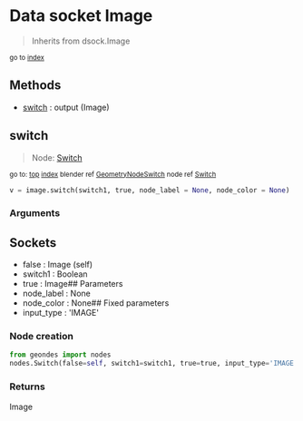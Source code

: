 
# Data socket Image

> Inherits from dsock.Image
  
<sub>go to [index](/docs/index.md)</sub>



## Methods

- [switch](#switch) : output (Image)

## switch

> Node: [Switch](/docs/nodes/Switch.md)
  
<sub>go to: [top](#data-socket-image) [index](/docs/index.md)
blender ref [GeometryNodeSwitch](https://docs.blender.org/api/current/bpy.types.GeometryNodeSwitch.html)
node ref [Switch](https://docs.blender.org/manual/en/latest/modeling/geometry_nodes/utilities/switch.html) </sub>
                          
```python
v = image.switch(switch1, true, node_label = None, node_color = None)
```

### Arguments

## Sockets
- false : Image (self)
- switch1 : Boolean
- true : Image## Parameters
- node_label : None
- node_color : None## Fixed parameters
- input_type : 'IMAGE'

### Node creation

```python
from geondes import nodes
nodes.Switch(false=self, switch1=switch1, true=true, input_type='IMAGE', label=node_label, node_color=node_color)
```

### Returns

Image

